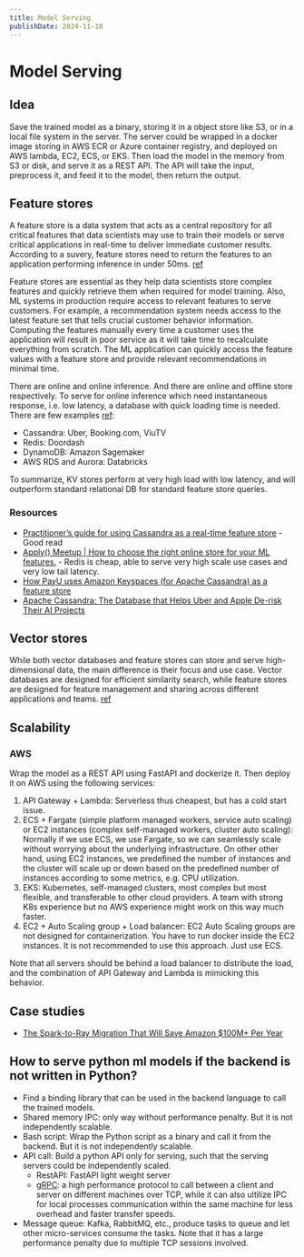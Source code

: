 ```yaml
---
title: Model Serving
publishDate: 2024-11-10
---
```


# Model Serving

## Idea

Save the trained model as a binary, storing it in a object store like S3, or in a local file system in the server. The server could be wrapped in a docker image storing in AWS ECR or Azure container registry, and deployed on AWS lambda, EC2, ECS, or EKS. Then load the model in the memory from S3 or disk, and serve it as a REST API. The API will take the input, preprocess it, and feed it to the model, then return the output.

## Feature stores

A feature store is a data system that acts as a central repository for all critical features that data scientists may use to train their models or serve critical applications in real-time to deliver immediate customer results. According to a suvery, feature stores need to return the features to an application performing inference in under 50ms. [ref](https://www.qwak.com/post/feature-store-vs-data-warehouse)

Feature stores are essential as they help data scientists store complex features and quickly retrieve them when required for model training. Also, ML systems in production require access to relevant features to serve customers. For example, a recommendation system needs access to the latest feature set that tells crucial customer behavior information. Computing the features manually every time a customer uses the application will result in poor service as it will take time to recalculate everything from scratch. The ML application can quickly access the feature values with a feature store and provide relevant recommendations in minimal time.

There are online and online inference. And there are online and offline store respectively. To serve for online inference which need instantaneous response, i.e. low latency, a database with quick loading time is needed. There are few examples [ref](https://www.youtube.com/watch?v=osxzKxiznm4):

- Cassandra: Uber, Booking.com, ViuTV
- Redis: Doordash
- DynamoDB: Amazon Sagemaker
- AWS RDS and Aurora: Databricks

To summarize, KV stores perform at very high load with low latency, and will outperform standard relational DB for standard feature store queries.

### Resources

- [Practitioner’s guide for using Cassandra as a real-time feature store](https://planetcassandra.org/post/practitioners-guide-for-using-cassandra-as-a-real-time-feature-store/) - Good read
- [Apply() Meetup | How to choose the right online store for your ML features.](https://www.youtube.com/watch?v=osxzKxiznm4) - Redis is cheap, able to serve very high scale use cases and very low tail latency.
- [How PayU uses Amazon Keyspaces (for Apache Cassandra) as a feature store](https://aws.amazon.com/blogs/database/how-payu-uses-amazon-keyspaces-for-apache-cassandra-as-a-feature-store/)
- [Apache Cassandra: The Database that Helps Uber and Apple De-risk Their AI Projects](https://hackernoon.com/apache-cassandra-the-database-that-helps-uber-and-apple-de-risk-their-ai-projects)

## Vector stores

While both vector databases and feature stores can store and serve high-dimensional data, the main difference is their focus and use case. Vector databases are designed for efficient similarity search, while feature stores are designed for feature management and sharing across different applications and teams. [ref](https://securemachinery.com/2023/04/08/feature-vectors-embeddings-vector-databases-feature-stores/)

## Scalability

### AWS

Wrap the model as a REST API using FastAPI and dockerize it. Then deploy it on AWS using the following services:

1. API Gateway + Lambda: Serverless thus cheapest, but has a cold start issue.
2. ECS + Fargate (simple platform managed workers, service auto scaling) or EC2 instances (complex self-managed workers, cluster auto scaling): Normally if we use ECS, we use Fargate, so we can seamlessly scale without worrying about the underlying infrastructure. On other other hand, using EC2 instances, we predefined the number of instances and the cluster will scale up or down based on the predefined number of instances according to some metrics, e.g. CPU utilization.
3. EKS: Kubernetes, self-managed clusters, most complex but most flexible, and transferable to other cloud providers. A team with strong K8s experience but no AWS experience might work on this way much faster.
4. EC2 + Auto Scaling group + Load balancer: EC2 Auto Scaling groups are not designed for containerization. You have to run docker inside the EC2 instances. It is not recommended to use this approach. Just use ECS.

Note that all servers should be behind a load balancer to distribute the load, and the combination of API Gateway and Lambda is mimicking this behavior.

## Case studies

- [The Spark-to-Ray Migration That Will Save Amazon $100M+ Per Year](https://www.bigdatawire.com/2024/07/30/the-spark-to-ray-migration-that-will-save-amazon-100m-per-year/)

## How to serve python ml models if the backend is not written in Python?

- Find a binding library that can be used in the backend language to call the trained models.
- Shared memory IPC: only way without performance penalty. But it is not independently scalable.
- Bash script: Wrap the Python script as a binary and call it from the backend. But it is not independently scalable.
- API call: Build a python API only for serving, such that the serving servers could be independently scaled.
  - RestAPI: FastAPI light weight server
  - [gRPC](https://aws.amazon.com/compare/the-difference-between-grpc-and-rest/?nc1=h_ls): a high performance protocol to call between a client and server on different machines over TCP, while it can also ultilize IPC for local processes communication within the same machine for less overhead and faster transfer speeds.
- Message queue: Kafka, RabbitMQ, etc., produce tasks to queue and let other micro-services consume the tasks. Note that it has a large performance penalty due to multiple TCP sessions involved.
